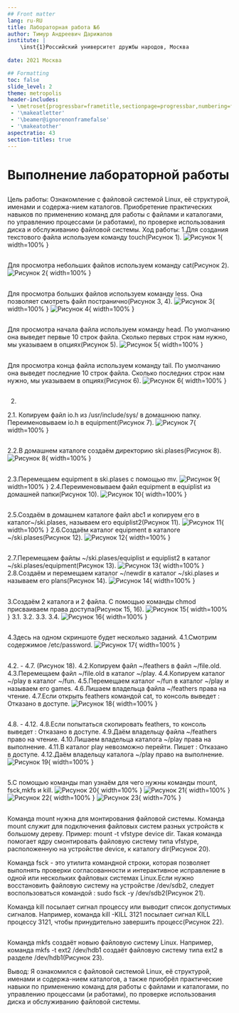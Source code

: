 ```yaml
---
## Front matter
lang: ru-RU
title: Лабораторная работа №6
author: Тимур Андреевич Дарижапов
institute: |
	\inst{1}Российский университет дружбы народов, Москва
	
date: 2021 Москва

## Formatting
toc: false
slide_level: 2
theme: metropolis
header-includes: 
 - \metroset{progressbar=frametitle,sectionpage=progressbar,numbering=fraction}
 - '\makeatletter'
 - '\beamer@ignorenonframefalse'
 - '\makeatother'
aspectratio: 43
section-titles: true
---
```


# Выполнение лабораторной работы

##
Цель работы: Ознакомление с файловой системой Linux, её структурой, именами и содержа-нием каталогов. Приобретение практических навыков по применению команд для работы с файлами и каталогами, по управлению процессами (и работами), по проверке использования диска и обслуживанию файловой системы.
Ход работы:
1.Для создания текстового файла используем команду touch(Рисунок 1).
![Рисунок 1](image/200.png){ width=100% }

##
Для просмотра небольших файлов используем команду cat(Рисунок 2).
![Рисунок 2](image/201.png){ width=100% }

##
Для просмотра больших файлов используем команду less. Она позволяет смотреть файл постранично(Рисунок 3, 4).
![Рисунок 3](image/202.png){ width=100% }
![Рисунок 4](image/203.png){ width=100% }

##
Для просмотра начала файла используем команду head. По умолчанию она выведет первые 10 строк файла. Сколько первых строк нам нужно, мы указываем в опциях(Рисунок 5).
![Рисунок 5](image/204.png){ width=100% }

##
Для просмотра конца файла используем команду tail. По умолчанию она выведет последние 10 строк файла. Сколько последних строк нам нужно, мы указываем в опциях(Рисунок 6).
![Рисунок 6](image/205.png){ width=100% }

##
2.
2.1. Копируем файл io.h из /usr/include/sys/ в домашнюю папку. Переименовываем io.h в equipment(Рисунок 7).
![Рисунок 7](image/206.png){ width=100% }

##
2.2.В домашнем каталоге создаём директорию ski.plases(Рисунок 8).
![Рисунок 8](image/207.png){ width=100% }

##
2.3.Перемещаем equipment в ski.plases c помощью mv.
![Рисунок 9](image/208.png){ width=100% }
2.4.Переименовываем файл equipment в equiplist из домашней папки(Рисунок 10).
![Рисунок 10](image/209.png){ width=100% }

##
2.5.Создаём в домашнем каталоге файл abc1 и копируем его в каталог~/ski.plases, называем его equiplist2(Рисунок 11).
![Рисунок 11](image/210.png){ width=100% }
2.6.Создаём каталог equipment в каталоге ~/ski.plases(Рисунок 12).
![Рисунок 12](image/211.png){ width=100% }

##
2.7.Перемещаем файлы ~/ski.plases/equiplist и equiplist2 в каталог ~/ski.plases/equipment(Рисунок 13).
![Рисунок 13](image/212.png){ width=100% }
2.8.Создаём и перемещаем каталог ~/newdir в каталог ~/ski.plases и называем его plans(Рисунок 14).
![Рисунок 14](image/213.png){ width=100% }

##
3.Создаём 2 каталога и 2 файла. С помощью команды chmod присваиваем права доступа(Рисунок 15, 16).
![Рисунок 15](image/214.png){ width=100% }
3.1. 3.2. 3.3. 3.4.
![Рисунок 16](image/215.png){ width=100% }

##
4.Здесь на одном скриншоте будет несколько заданий.
4.1.Смотрим содержимое /etc/password.
![Рисунок 17](image/216.png){ width=100% }

##
4.2. - 4.7. (Рисунок 18).
4.2.Копируем файл ~/feathers в файл ~/file.old.
4.3.Перемещаем файл ~/file.old в каталог ~/play.
4.4.Копируем каталог ~/play в каталог ~/fun.
4.5.Перемещаем каталог ~/fun в каталог ~/play и называем его games.
4.6.Лишаем владельца файла ~/feathers права на чтение.
4.7.Если открыть feathers командой cat, то консоль выведет : Отказано в доступе.
![Рисунок 18](image/217.png){ width=100% }

##
4.8. - 4.12.
4.8.Если попытаться скопировать feathers, то консоль выведет : Отказано в доступе.
4.9.Даём владельцу файла ~/feathers право на чтение.
4.10.Лишаем владельца каталога ~/play права на выполнение.
4.11.В каталог play невозможно перейти. Пишет : Отказано в доступе.
4.12.Даём владельцу каталога ~/play право на выполнение.
![Рисунок 19](image/218.png){ width=100% }

##
5.С помощью команды man узнаём для чего нужны команды mount, fsck,mkfs и kill.
![Рисунок 20](image/219.png){ width=100% }
![Рисунок 21](image/220.png){ width=100% }
![Рисунок 22](image/221.png){ width=100% }
![Рисунок 23](image/222.png){ width=70% }

##
Команда mount нужна для монтирования файловой системы. Команда mount служит для подключения файловых систем разных устройств к большому дереву.
Пример: mount -t vfstype device dir.
Такая команда помогает ядру смонтировать файловую систему типа vfstype, расположенную на устройстве device, к каталогу dir(Рисунок 20).

Команда fsck - это утилита командной строки, которая позволяет выполнять проверки согласованности и интерактивное исправление в одной или нескольких файловых системах Linux.Если нужно восстановить файловую систему на устройстве /dev/sdb2, следует воспользоваться командой : sudo fsck -y /dev/sdb2(Рисунок 21).

Команда kill посылает сигнал процессу или выводит список допустимых сигналов. Например, команда kill -KILL 3121 посылает сигнал KILL процессу 3121, чтобы принудительно завершить процесс(Рисунок 22).

##
Команда mkfs создаёт новыю файловую систему Linux. Например, команда mkfs -t ext2 /dev/hdb1 создаёт файловую систему типа ext2 в разделе /dev/hdb1(Рисунок 23).

Вывод: Я ознакомился с файловой системой Linux, её структурой, именами и содержа-нием каталогов, а также приобрёл практические навыки по применению команд для работы с файлами и каталогами, по управлению процессами (и работами), по проверке использования диска и обслуживанию файловой системы.
